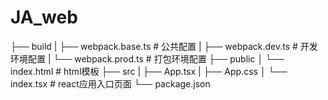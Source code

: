 # JA_web

├── build
|   ├── webpack.base.ts # 公共配置
|   ├── webpack.dev.ts  # 开发环境配置
|   └── webpack.prod.ts # 打包环境配置
├── public
│   └── index.html # html模板
├── src
|   ├── App.tsx 
|   ├── App.css
│   └── index.tsx # react应用入口页面
└── package.json

